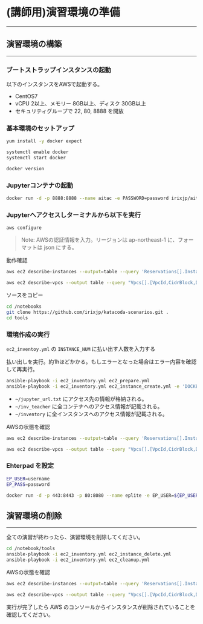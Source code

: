# (講師用)演習環境の準備
---

## 演習環境の構築
---

### ブートストラップインスタンスの起動
以下のインスタンスをAWSで起動する。

- CentOS7
- vCPU 2以上、メモリー 8GB以上、ディスク 30GB以上
- セキュリティグループで 22, 80, 8888 を開放

### 基本環境のセットアップ

```bash
yum install -y docker expect

systemctl enable docker
systemctl start docker

docker version
```

### Jupyterコンテナの起動

```bash
docker run -d -p 8888:8888 --name aitac -e PASSWORD=password irixjp/aitac-automation-jupyter:2.11.5
```

### Jupyterへアクセスしターミナルから以下を実行

```
aws configure
```

> Note: AWSの認証情報を入力。リージョンは ap-northeast-1 に、フォーマットは json にする。

動作確認

```bash
aws ec2 describe-instances --output=table --query 'Reservations[].Instances[].{id:InstanceId,ipaddr:PublicIpAddress,state:State.Name,name:Tags[?Key==`Name`].Value|[0]}'

aws ec2 describe-vpcs --output table --query "Vpcs[].[VpcId,CidrBlock,DhcpOptionsId,State,OwnerId,InstanceTenancy]"
```

ソースをコピー
```bash
cd /notebooks
git clone https://github.com/irixjp/katacoda-scenarios.git .
cd tools
```

### 環境作成の実行

`ec2_inventoy.yml` の `INSTANCE_NUM` に払い出す人数を入力する

払い出しを実行。約1hほどかかる。もしエラーとなった場合はエラー内容を確認して再実行。

```bash
ansible-playbook -i ec2_inventory.yml ec2_prepare.yml
ansible-playbook -i ec2_inventory.yml ec2_instance_create.yml -e 'DOCKERHUB_USERNAME=foo' -e 'DOCKERHUB_PASSWORD=bar'
```

- `~/jupyter_url.txt` にアクセス先の情報が格納される。
- `~/inv_teacher` に全コンテナへのアクセス情報が記載される。
- `~/inventory` に全インスタンスへのアクセス情報が記載される。

AWSの状態を確認

```bash
aws ec2 describe-instances --output=table --query 'Reservations[].Instances[].{id:InstanceId,ipaddr:PublicIpAddress,state:State.Name,name:Tags[?Key==`Name`].Value|[0]}'

aws ec2 describe-vpcs --output table --query "Vpcs[].[VpcId,CidrBlock,DhcpOptionsId,State,OwnerId,InstanceTenancy]"
```


### Ehterpad を設定

```bash
EP_USER=username
EP_PASS=password

docker run -d -p 443:8443 -p 80:8080 --name eplite -e EP_USER=${EP_USER:?} -e EP_PASS=${EP_PASS:?} irixjp/eplite:latest
```


## 演習環境の削除
---
全ての演習が終わったら、演習環境を削除してください。

```bash
cd /notebook/tools
ansible-playbook -i ec2_inventory.yml ec2_instance_delete.yml
ansible-playbook -i ec2_inventory.yml ec2_cleanup.yml
```

AWSの状態を確認

```bash
aws ec2 describe-instances --output=table --query 'Reservations[].Instances[].{id:InstanceId,ipaddr:PublicIpAddress,state:State.Name,name:Tags[?Key==`Name`].Value|[0]}'

aws ec2 describe-vpcs --output table --query "Vpcs[].[VpcId,CidrBlock,DhcpOptionsId,State,OwnerId,InstanceTenancy]"
```

実行が完了したら AWS のコンソールからインスタンスが削除されていることを確認してください。
